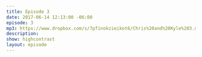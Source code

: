 ```yaml
---
title: Episode 3
date: 2017-06-14 12:13:00 -06:00
episode: 3
mp3: https://www.dropbox.com/s/7pfinokzieikot6/Chris%20and%20Kyle%203.mp3
description:
show: highcontrast
layout: episode
---
```

